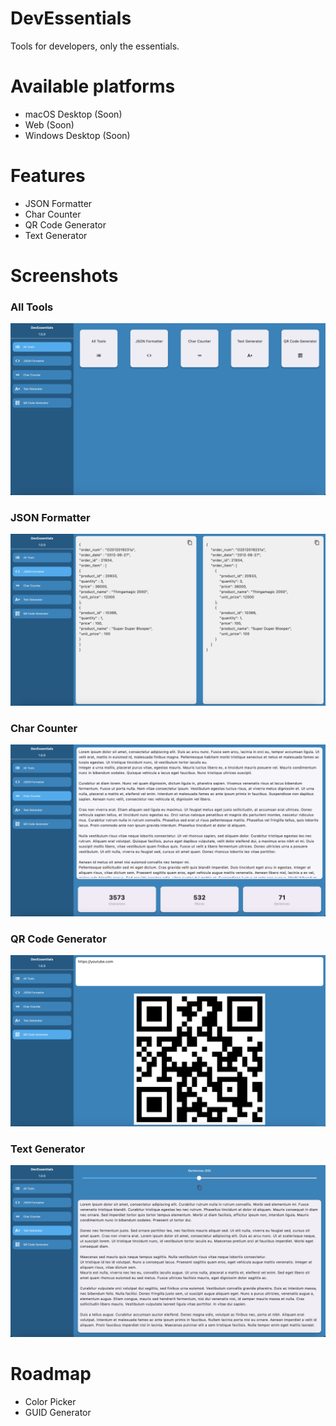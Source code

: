 # DevEssentials
 Tools for developers, only the essentials.

 # Available platforms
 - macOS Desktop (Soon)
 - Web (Soon)
 - Windows Desktop (Soon)

# Features
- JSON Formatter
- Char Counter
- QR Code Generator
- Text Generator

# Screenshots

### All Tools
![All Tools](./assets/screenshots/all_tools.png)

### JSON Formatter
![JSON Formatter Screen](./assets/screenshots/json_formatter.png)

### Char Counter
![Char Counter Screen](./assets/screenshots/char_counter.png)

### QR Code Generator
![QR Code Generator](./assets/screenshots/qr_code_generator.png)

### Text Generator
![Text Generator](./assets/screenshots/text_generator.png)

# Roadmap
- Color Picker
- GUID Generator
